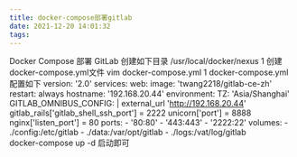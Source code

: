 ```yaml
---
title: docker-compose部署gitlab
date: 2021-12-20 14:01:32
tags:
---
```


Docker Compose 部署 GitLab
创建如下目录
/usr/local/docker/nexus
1
创建docker-compose.yml文件
vim docker-compose.yml
1
docker-compose.yml配置如下
version: '2.0'
services:
  web:
    image: 'twang2218/gitlab-ce-zh'
    restart: always
    hostname: '192.168.20.44'
    environment:
      TZ: 'Asia/Shanghai'
      GITLAB_OMNIBUS_CONFIG: |
        external_url 'http://192.168.20.44'
        gitlab_rails['gitlab_shell_ssh_port'] = 2222
        unicorn['port'] = 8888
        nginx['listen_port'] = 80
    ports:
      - '80:80'
      - '443:443'
      - '2222:22'
    volumes:
      - ./config:/etc/gitlab
      - ./data:/var/opt/gitlab
      - ./logs:/vat/log/gitlab     
docker-compose up -d 启动即可
